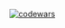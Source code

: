 [![codewars](https://www.codewars.com/users/sergio1811x/badges/small)](https://www.codewars.com/users/sergio1811x) 
